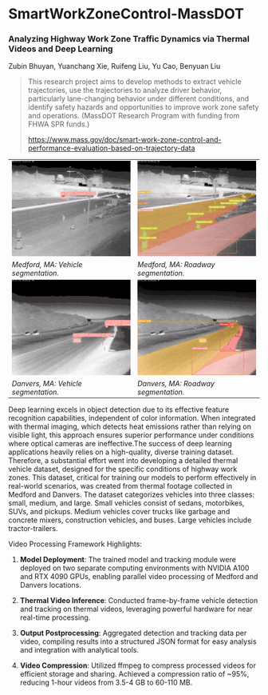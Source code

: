 # SmartWorkZoneControl-MassDOT

### Analyzing Highway Work Zone Traffic Dynamics via Thermal Videos and Deep Learning

Zubin Bhuyan, Yuanchang Xie, Ruifeng Liu, Yu Cao, Benyuan Liu

> This research project aims to develop methods to extract vehicle trajectories, use the trajectories to analyze driver behavior, particularly lane-changing behavior under different conditions, and identify safety hazards and opportunities to improve work zone safety and operations. (MassDOT Research Program with funding from FHWA SPR funds.)
>
> https://www.mass.gov/doc/smart-work-zone-control-and-performance-evaluation-based-on-trajectory-data


<table>
  <tr>
    <td> <img src="images/gif/Med-op-veh-Medford-2-COMP.gif"  alt="Andover-close call" ></td>
    <td> <img src="images/gif/Med-op-lane-Medford-2-COMP.gif" alt="Auburn-speed of vehicles" ></td>
   </tr> 
   <tr>
      <td><i>Medford, MA: Vehicle segmentation.</i></td>
      <td><i>Medford, MA: Roadway segmentation.</i> </td>
  </tr>
  <tr>
    <td> <img src="images/gif/Dan-op-veh-Danvers-2-COMP.gif"  alt="Andover-close call" ></td>
    <td> <img src="images/gif/Dan-op-lane-Danvers-2-COMP.gif" alt="Auburn-speed of vehicles" ></td>
   </tr> 
   <tr>
      <td><i>Danvers, MA: Vehicle segmentation.</i></td>
      <td><i>Danvers, MA:  Roadway segmentation.</i></td>
  </tr>
</table>

Deep learning excels in object detection due to its effective feature recognition capabilities, independent of color information. When integrated with thermal imaging, which detects heat emissions rather than relying on visible light, this approach ensures superior performance under conditions where optical cameras are ineffective.The success of deep learning applications heavily relies on a high-quality, diverse training dataset. Therefore, a substantial effort went into developing a detailed thermal vehicle dataset, designed for the specific conditions of highway work zones. This dataset, critical for training our models to perform effectively in real-world scenarios, was created from thermal footage collected in Medford and Danvers. The dataset categorizes vehicles into three classes: small, medium, and large. Small vehicles consist of sedans, motorbikes, SUVs, and pickups. Medium vehicles cover trucks like garbage and concrete mixers, construction vehicles, and buses. Large vehicles include tractor-trailers.

Video Processing Framework Highlights:

1. **Model Deployment**: The trained model and tracking module were deployed on two separate computing environments with NVIDIA A100 and RTX 4090 GPUs, enabling parallel video processing of Medford and Danvers locations.

2. **Thermal Video Inference**: Conducted frame-by-frame vehicle detection and tracking on thermal videos, leveraging powerful hardware for near real-time processing.

3. **Output Postprocessing**: Aggregated detection and tracking data per video, compiling results into a structured JSON format for easy analysis and integration with analytical tools.

4. **Video Compression**: Utilized ffmpeg to compress processed videos for efficient storage and sharing. Achieved a compression ratio of ~95%, reducing 1-hour videos from 3.5-4 GB to 60-110 MB.


